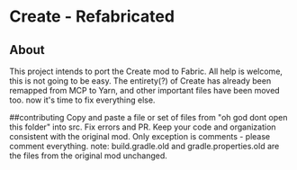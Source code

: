 # Create - Refabricated

## About

This project intends to port the Create mod to Fabric. All help is welcome, this is not going to be easy.
The entirety(?) of Create has already been remapped from MCP to Yarn, and other important files have been moved too. now it's time to fix everything else. 

##contributing
Copy and paste a file or set of files from "oh god dont open this folder" into src. Fix errors and PR.
Keep your code and organization consistent with the original mod. Only exception is comments - please comment everything.
note: build.gradle.old and gradle.properties.old are the files from the original mod unchanged. 
